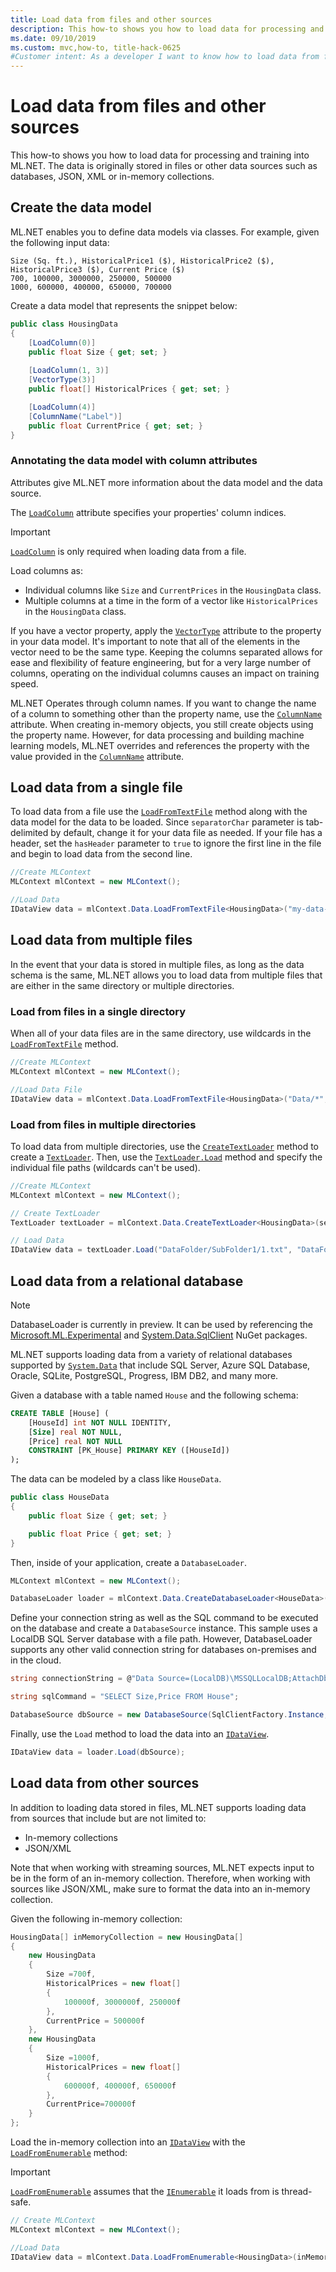 ```yaml
---
title: Load data from files and other sources
description: This how-to shows you how to load data for processing and training into ML.NET. The data is originally stored in files or other data sources such as databases, JSON, XML or in-memory collections.
ms.date: 09/10/2019
ms.custom: mvc,how-to, title-hack-0625
#Customer intent: As a developer I want to know how to load data from file and other data sources.
---
```


# Load data from files and other sources

This how-to shows you how to load data for processing and training into ML.NET. The data is originally stored in files or other data sources such as databases, JSON, XML or in-memory collections.

## Create the data model

ML.NET enables you to define data models via classes. For example, given the following input data:

```text
Size (Sq. ft.), HistoricalPrice1 ($), HistoricalPrice2 ($), HistoricalPrice3 ($), Current Price ($)
700, 100000, 3000000, 250000, 500000
1000, 600000, 400000, 650000, 700000
```

Create a data model that represents the snippet below:

```csharp
public class HousingData
{
    [LoadColumn(0)]
    public float Size { get; set; }
 
    [LoadColumn(1, 3)]
    [VectorType(3)]
    public float[] HistoricalPrices { get; set; }

    [LoadColumn(4)]
    [ColumnName("Label")]
    public float CurrentPrice { get; set; }
}
```

### Annotating the data model with column attributes

Attributes give ML.NET more information about the data model and the data source.

The [`LoadColumn`](xref:Microsoft.ML.Data.LoadColumnAttribute) attribute specifies your properties' column indices.

> [!IMPORTANT]
> [`LoadColumn`](xref:Microsoft.ML.Data.LoadColumnAttribute) is only required when loading data from a file.

Load columns as: 
- Individual columns like `Size` and `CurrentPrices` in the `HousingData` class.
- Multiple columns at a time in the form of a vector like `HistoricalPrices` in the `HousingData` class.

If you have a vector property, apply the [`VectorType`](xref:Microsoft.ML.Data.VectorTypeAttribute) attribute to the property in your data model. It's important to note that all of the elements in the vector need to be the same type. Keeping the columns separated allows for ease and flexibility of feature engineering, but for a very large number of columns, operating on the individual columns causes an impact on training speed.

ML.NET Operates through column names. If you want to change the name of a column to something other than the property name, use the [`ColumnName`](xref:Microsoft.ML.Data.ColumnNameAttribute) attribute. When creating in-memory objects, you still create objects using the property name. However, for data processing and building machine learning models, ML.NET overrides and references the property with the value provided in the [`ColumnName`](xref:Microsoft.ML.Data.ColumnNameAttribute) attribute.

## Load data from a single file

To load data from a file use the [`LoadFromTextFile`](xref:Microsoft.ML.TextLoaderSaverCatalog.LoadFromTextFile*) method along with the data model for the data to be loaded. Since `separatorChar` parameter is tab-delimited by default, change it for your data file as needed. If your file has a header, set the `hasHeader` parameter to `true` to ignore the first line in the file and begin to load data from the second line.

```csharp
//Create MLContext
MLContext mlContext = new MLContext();

//Load Data
IDataView data = mlContext.Data.LoadFromTextFile<HousingData>("my-data-file.csv", separatorChar: ',', hasHeader: true);
```

## Load data from multiple files

In the event that your data is stored in multiple files, as long as the data schema is the same, ML.NET allows you to load data from multiple files that are either in the same directory or multiple directories.

### Load from files in a single directory

When all of your data files are in the same directory, use wildcards in the [`LoadFromTextFile`](xref:Microsoft.ML.TextLoaderSaverCatalog.LoadFromTextFile*) method.

```csharp
//Create MLContext
MLContext mlContext = new MLContext();

//Load Data File
IDataView data = mlContext.Data.LoadFromTextFile<HousingData>("Data/*", separatorChar: ',', hasHeader: true);
```

### Load from files in multiple directories

To load data from multiple directories, use the [`CreateTextLoader`](xref:Microsoft.ML.TextLoaderSaverCatalog.CreateTextLoader*) method to create a [`TextLoader`](xref:Microsoft.ML.Data.TextLoader). Then, use the [`TextLoader.Load`](xref:Microsoft.ML.DataLoaderExtensions.Load*) method and specify the individual file paths (wildcards can't be used).

```csharp
//Create MLContext
MLContext mlContext = new MLContext();

// Create TextLoader
TextLoader textLoader = mlContext.Data.CreateTextLoader<HousingData>(separatorChar: ',', hasHeader: true);

// Load Data
IDataView data = textLoader.Load("DataFolder/SubFolder1/1.txt", "DataFolder/SubFolder2/1.txt");
```

## Load data from a relational database

> [!NOTE]
> DatabaseLoader is currently in preview. It can be used by referencing the [Microsoft.ML.Experimental](https://www.nuget.org/packages/Microsoft.ML.Experimental/0.16.0-preview) and [System.Data.SqlClient](https://www.nuget.org/packages/System.Data.SqlClient/4.6.1) NuGet packages. 

ML.NET supports loading data from a variety of relational databases supported by [`System.Data`](xref:System.Data) that include SQL Server, Azure SQL Database, Oracle, SQLite, PostgreSQL, Progress, IBM DB2, and many more.

Given a database with a table named `House` and the following schema:

```SQL
CREATE TABLE [House] (
	[HouseId] int NOT NULL IDENTITY,
	[Size] real NOT NULL,
	[Price] real NOT NULL
	CONSTRAINT [PK_House] PRIMARY KEY ([HouseId])
);
```

The data can be modeled by a class like `HouseData`.

```csharp
public class HouseData
{
    public float Size { get; set; }

    public float Price { get; set; }
}
```

Then, inside of your application, create a `DatabaseLoader`.

```csharp
MLContext mlContext = new MLContext();

DatabaseLoader loader = mlContext.Data.CreateDatabaseLoader<HouseData>();
```

Define your connection string as well as the SQL command to be executed on the database and create a `DatabaseSource` instance. This sample uses a LocalDB SQL Server database with a file path. However, DatabaseLoader supports any other valid connection string for databases on-premises and in the cloud.  

```csharp
string connectionString = @"Data Source=(LocalDB)\MSSQLLocalDB;AttachDbFilename=<YOUR-DB-FILEPATH>;Database=<YOUR-DB-NAME>;Integrated Security=True;Connect Timeout=30";

string sqlCommand = "SELECT Size,Price FROM House";

DatabaseSource dbSource = new DatabaseSource(SqlClientFactory.Instance,connectionString,sqlCommand);
```

Finally, use the `Load` method to load the data into an [`IDataView`](xref:Microsoft.ML.IDataView).

```csharp
IDataView data = loader.Load(dbSource);
```

## Load data from other sources

In addition to loading data stored in files, ML.NET supports loading data from sources that include but are not limited to:

- In-memory collections
- JSON/XML

Note that when working with streaming sources, ML.NET expects input to be in the form of an in-memory collection. Therefore, when working with sources like JSON/XML, make sure to format the data into an in-memory collection.

Given the following in-memory collection:

```csharp
HousingData[] inMemoryCollection = new HousingData[]
{
    new HousingData
    {
        Size =700f,
        HistoricalPrices = new float[]
        {
            100000f, 3000000f, 250000f
        },
        CurrentPrice = 500000f
    },
    new HousingData
    {
        Size =1000f,
        HistoricalPrices = new float[]
        {
            600000f, 400000f, 650000f
        },
        CurrentPrice=700000f
    }
};
```

Load the in-memory collection into an [`IDataView`](xref:Microsoft.ML.IDataView) with the [`LoadFromEnumerable`](xref:Microsoft.ML.DataOperationsCatalog.LoadFromEnumerable*) method:

> [!IMPORTANT]
> [`LoadFromEnumerable`](xref:Microsoft.ML.DataOperationsCatalog.LoadFromEnumerable*) assumes that the [`IEnumerable`](xref:System.Collections.IEnumerable) it loads from is thread-safe. 

```csharp
// Create MLContext
MLContext mlContext = new MLContext();

//Load Data
IDataView data = mlContext.Data.LoadFromEnumerable<HousingData>(inMemoryCollection);
```
